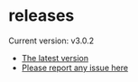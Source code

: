 # releases

Current version: v3.0.2

* [The latest version](https://github.com/inkdropapp/releases/releases/latest)
* [Please report any issue here](https://github.com/inkdropapp/forum)

